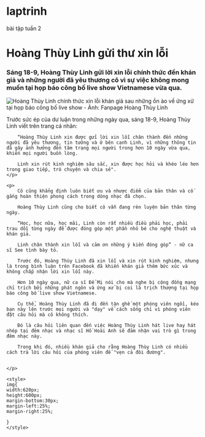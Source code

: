 # laptrinh
bài tập tuần 2

<!DOCTYPE html>
<html lang="vi">
<head>
    <meta charset="utf-8" />
    <title>Hoàng Thùy Linh gửi thư xin lỗi</title>
</head>
<body>
    <h1>Hoàng Thùy Linh gửi thư xin lỗi</h1>
    <h3>Sáng 18-9, Hoàng Thùy Linh gửi lời xin lỗi chính thức đến khán giả và những người đã yêu thương cô vì sự việc không mong muốn tại họp báo công bố live show Vietnamese vừa qua.</h3>
    <img src="https://cdn.tuoitre.vn/thumb_w/730/471584752817336320/2023/9/18/base64-16950069257131161247305.png" alt="Hoàng Thùy Linh chính thức xin lỗi khán giả sau những ồn ào về ứng xử tại họp báo công bố live show - Ảnh: Fanpage Hoàng Thùy Linh" />
    <p>
        Trước sức ép của dư luận trong những ngày qua, sáng 18-9, Hoàng Thùy Linh viết trên trang cá nhân:

        “Hoàng Thùy Linh xin được gửi lời xin lỗi chân thành đến những người đã yêu thương, tin tưởng và ở bên cạnh Linh, vì những thông tin đã gây ảnh hưởng đến tâm trạng mọi người trong hơn 10 ngày vừa qua, khiến mọi người buồn lòng.

        Linh xin rút kinh nghiệm sâu sắc, xin được học hỏi và khéo léo hơn trong giao tiếp, trò chuyện và chia sẻ".
    </p>
    
    <p>
        Cô cũng khẳng định luôn biết ưu và nhược điểm của bản thân và cố gắng hoàn thiện phong cách trong dòng nhạc đã chọn.

        Hoàng Thùy Linh cũng cho biết cô vẫn đang rèn luyện bản thân từng ngày.

        “Học, học nữa, học mãi, Linh còn rất nhiều điều phải học, phải trau dồi từng ngày để được đóng góp một phần nhỏ bé cho nghệ thuật và khán giả.

        Linh chân thành xin lỗi và cảm ơn những ý kiến đóng góp” - nữ ca sĩ See tình bày tỏ.

        Trước đó, Hoàng Thùy Linh đã xin lỗi và xin rút kinh nghiệm, nhưng là trong bình luận trên Facebook đã khiến khán giả thêm bức xúc và không chấp nhận lời xin lỗi này.

        Hơn 10 ngày qua, nữ ca sĩ Để Mị nói cho mà nghe bị cộng đồng mạng chỉ trích bởi những phát ngôn và ứng xử bị coi là trịch thượng tại họp báo công bố live show Vietnamese.

        Cụ thể, Hoàng Thùy Linh đã đi đến tận ghế một phóng viên ngồi, kéo bạn này lên trước mọi người và "dạy" về cách sống chỉ vì phóng viên đặt câu hỏi mà cô không thích.

        Đó là câu hỏi liên quan đến việc Hoàng Thùy Linh hát live hay hát nhép tại đêm nhạc và nhạc sĩ Hồ Hoài Anh sẽ đảm nhận vai trò gì trong đêm nhạc này.

        Trong khi đó, nhiều khán giả cho rằng Hoàng Thùy Linh có nhiều cách trả lời câu hỏi của phóng viên để "vẹn cả đôi đường".


    </p>
    
    <style>
    img{
    width:620px;
    height:600px;
    margin-bottom:30px;
    margin-left:25%;
    margin-right:25%;
    
    }
    </style>
</body>
</html>
